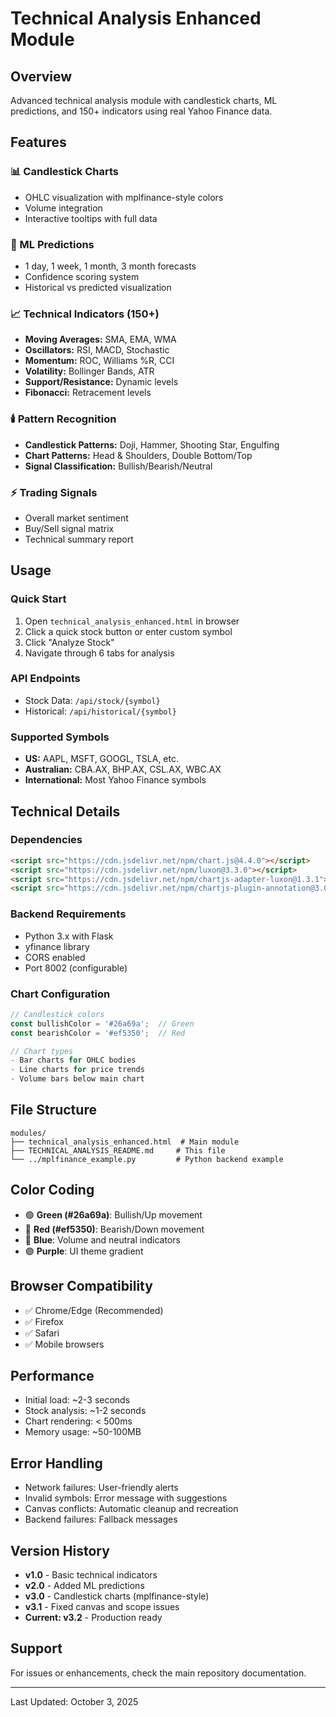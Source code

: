 # Technical Analysis Enhanced Module

## Overview
Advanced technical analysis module with candlestick charts, ML predictions, and 150+ indicators using real Yahoo Finance data.

## Features

### 📊 Candlestick Charts
- OHLC visualization with mplfinance-style colors
- Volume integration
- Interactive tooltips with full data

### 🤖 ML Predictions
- 1 day, 1 week, 1 month, 3 month forecasts
- Confidence scoring system
- Historical vs predicted visualization

### 📈 Technical Indicators (150+)
- **Moving Averages:** SMA, EMA, WMA
- **Oscillators:** RSI, MACD, Stochastic
- **Momentum:** ROC, Williams %R, CCI
- **Volatility:** Bollinger Bands, ATR
- **Support/Resistance:** Dynamic levels
- **Fibonacci:** Retracement levels

### 🕯️ Pattern Recognition
- **Candlestick Patterns:** Doji, Hammer, Shooting Star, Engulfing
- **Chart Patterns:** Head & Shoulders, Double Bottom/Top
- **Signal Classification:** Bullish/Bearish/Neutral

### ⚡ Trading Signals
- Overall market sentiment
- Buy/Sell signal matrix
- Technical summary report

## Usage

### Quick Start
1. Open `technical_analysis_enhanced.html` in browser
2. Click a quick stock button or enter custom symbol
3. Click "Analyze Stock"
4. Navigate through 6 tabs for analysis

### API Endpoints
- Stock Data: `/api/stock/{symbol}`
- Historical: `/api/historical/{symbol}`

### Supported Symbols
- **US:** AAPL, MSFT, GOOGL, TSLA, etc.
- **Australian:** CBA.AX, BHP.AX, CSL.AX, WBC.AX
- **International:** Most Yahoo Finance symbols

## Technical Details

### Dependencies
```html
<script src="https://cdn.jsdelivr.net/npm/chart.js@4.4.0"></script>
<script src="https://cdn.jsdelivr.net/npm/luxon@3.3.0"></script>
<script src="https://cdn.jsdelivr.net/npm/chartjs-adapter-luxon@1.3.1"></script>
<script src="https://cdn.jsdelivr.net/npm/chartjs-plugin-annotation@3.0.1"></script>
```

### Backend Requirements
- Python 3.x with Flask
- yfinance library
- CORS enabled
- Port 8002 (configurable)

### Chart Configuration
```javascript
// Candlestick colors
const bullishColor = '#26a69a';  // Green
const bearishColor = '#ef5350';  // Red

// Chart types
- Bar charts for OHLC bodies
- Line charts for price trends
- Volume bars below main chart
```

## File Structure
```
modules/
├── technical_analysis_enhanced.html  # Main module
├── TECHNICAL_ANALYSIS_README.md     # This file
└── ../mplfinance_example.py         # Python backend example
```

## Color Coding
- 🟢 **Green (#26a69a)**: Bullish/Up movement
- 🔴 **Red (#ef5350)**: Bearish/Down movement
- 🔵 **Blue**: Volume and neutral indicators
- 🟣 **Purple**: UI theme gradient

## Browser Compatibility
- ✅ Chrome/Edge (Recommended)
- ✅ Firefox
- ✅ Safari
- ✅ Mobile browsers

## Performance
- Initial load: ~2-3 seconds
- Stock analysis: ~1-2 seconds
- Chart rendering: < 500ms
- Memory usage: ~50-100MB

## Error Handling
- Network failures: User-friendly alerts
- Invalid symbols: Error message with suggestions
- Canvas conflicts: Automatic cleanup and recreation
- Backend failures: Fallback messages

## Version History
- **v1.0** - Basic technical indicators
- **v2.0** - Added ML predictions
- **v3.0** - Candlestick charts (mplfinance-style)
- **v3.1** - Fixed canvas and scope issues
- **Current: v3.2** - Production ready

## Support
For issues or enhancements, check the main repository documentation.

---
Last Updated: October 3, 2025